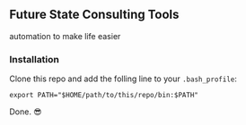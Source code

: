 ## Future State Consulting Tools

automation to make life easier

### Installation

Clone this repo and add the folling line to your `.bash_profile`:

```
export PATH="$HOME/path/to/this/repo/bin:$PATH"
```

Done. :sunglasses:
